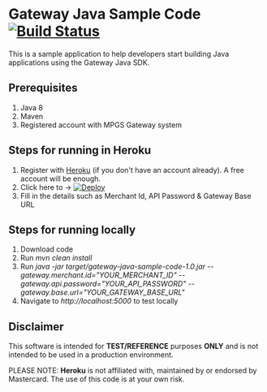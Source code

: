 # Gateway Java Sample Code [![Build Status](https://travis-ci.org/simplifycom/gateway-java-sample-code.svg?branch=master)](https://travis-ci.org/simplifycom/gateway-java-sample-code)
This is a sample application to help developers start building Java applications using the Gateway Java SDK.

## Prerequisites 
1. Java 8
1. Maven
1. Registered account with MPGS Gateway system

## Steps for running in Heroku
1. Register with [Heroku](https://www.heroku.com) (if you don't have an account already). A free account will be enough. 
1. Click here to -> [![Deploy](https://www.herokucdn.com/deploy/button.png)](https://heroku.com/deploy)
1. Fill in the details such as Merchant Id, API Password & Gateway Base URL

## Steps for running locally
1. Download code
1. Run *mvn clean install*
1. Run *java -jar target/gateway-java-sample-code-1.0.jar
    --gateway.merchant.id="YOUR_MERCHANT_ID"
    --gateway.api.password="YOUR_API_PASSWORD"
    --gateway.base.url="YOUR_GATEWAY_BASE_URL"*
1. Navigate to *http://localhost:5000* to test locally

## Disclaimer
This software is intended for **TEST/REFERENCE** purposes **ONLY** and is not intended to be used in a production environment.

PLEASE NOTE: **Heroku** is not affiliated with, maintained by or endorsed by Mastercard. The use of this code is at your own risk.

 
